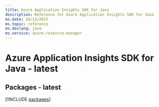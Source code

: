 ```yaml
---
title: Azure Application Insights SDK for Java
description: Reference for Azure Application Insights SDK for Java
ms.date: 10/13/2025
ms.topic: reference
ms.devlang: java
ms.service: azure-resource-manager
---
```

# Azure Application Insights SDK for Java - latest
## Packages - latest
[!INCLUDE [packages](application-insights-index.md)]